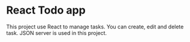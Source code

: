 # React Todo app

This project use React to manage tasks. You can create, edit and delete task.
JSON server is used in this project.



